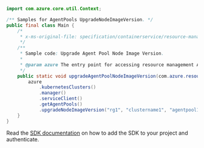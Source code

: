 ```java
import com.azure.core.util.Context;

/** Samples for AgentPools UpgradeNodeImageVersion. */
public final class Main {
    /*
     * x-ms-original-file: specification/containerservice/resource-manager/Microsoft.ContainerService/stable/2022-04-01/examples/AgentPoolsUpgradeNodeImageVersion.json
     */
    /**
     * Sample code: Upgrade Agent Pool Node Image Version.
     *
     * @param azure The entry point for accessing resource management APIs in Azure.
     */
    public static void upgradeAgentPoolNodeImageVersion(com.azure.resourcemanager.AzureResourceManager azure) {
        azure
            .kubernetesClusters()
            .manager()
            .serviceClient()
            .getAgentPools()
            .upgradeNodeImageVersion("rg1", "clustername1", "agentpool1", Context.NONE);
    }
}
```

Read the [SDK documentation](https://github.com/Azure/azure-sdk-for-java/blob/azure-resourcemanager_2.15.0/sdk/resourcemanager/azure-resourcemanager/README.md) on how to add the SDK to your project and authenticate.
